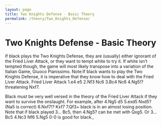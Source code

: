 ```yaml
---
layout: page
title: Two Knights Defense - Basic Theory
permalink: /theory/Two_Knights_Defense/
---
```


# Two Knights Defense - Basic Theory

If black plays the Two Knights Defense, they are (usually) either ignorant of the Fried Liver Attack, or they want to tempt white to try it. If white isn’t tempted though, the game will most likely transpose into a variation of the Italian Game, Giuoco Pianissimo.
Note:If black wants to play the Two Knights Defense, it is imperative that they know how to deal with the Fried Liver Attack.
Fried Liver Attack
1.e4 e5 2.Nf3 Nc6 3.Bc4 Nc6 4.Ng5!? threatening Nxf7.

Black must be very well versed in the theory of the Fried Liver Attack if they want to survive the onslaught. For example, after 4.Ng5 d5 5.exd5 Nxd5? (Na5 is correct) 6.Nxf7!? Kxf7 7.Qf3+ black is in an almost losing position.
Note that if black played 3… Bc5, then 4.Ng5? can be met with Qxg5. Or 3… Bc5 4.Nc3 Nf6 5.Ng5 0-0 is good for black.,
